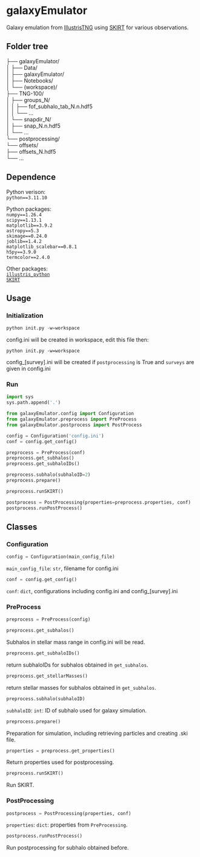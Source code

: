 # galaxyEmulator

Galaxy emulation from [IllustrisTNG](https://www.tng-project.org/) using [SKIRT](https://skirt.ugent.be/root/_home.html) for various observations.

## Folder tree
├── galaxyEmulator/  
│   ├── Data/  
│   ├── galaxyEmulator/  
│   ├── Notebooks/  
│   └── (workspace)/  
├── TNG-100/  
│   ├── groups_N/  
│   │   ├── fof_subhalo_tab_N.n.hdf5  
│   │   └── ...  
│   └── snapdir_N/  
│       ├── snap_N.n.hdf5  
│       └── ...  
└── postprocessing/  
    └── offsets/  
        ├── offsets_N.hdf5  
        └── ...  

## Dependence
Python verison:  
`python==3.11.10`  

Python packages:  
`numpy==1.26.4`  
`scipy==1.13.1`  
`matplotlib==3.9.2`  
`astropy==5.3`  
`skimage==0.24.0`  
`joblib==1.4.2`  
`matplotlib_scalebar==0.8.1`  
`h5py==3.9.0`  
`termcolor==2.4.0`  

Other packages:  
[`illustris_python`](https://github.com/illustristng/illustris_python)  
[`SKIRT`](https://skirt.ugent.be/root/_installation_guide.html)  

## Usage
### Initialization
```Python
python init.py -w=workspace
```
config.ini will be created in workspace, edit this file then:
```
python init.py -w=workspace
```
config_\[survey\].ini will be created if `postprocessing` is True and `surveys` are given in config.ini

### Run
```Python
import sys
sys.path.append('.')

from galaxyEmulator.config import Configuration
from galaxyEmulator.preprocess import PreProcess
from galaxyEmulator.postprocess import PostProcess

config = Configuration('config.ini')
conf = config.get_config()

preprocess = PreProcess(conf)
preprocess.get_subhalos()
preprocess.get_subhaloIDs()

preprocess.subhalo(subhaloID=2)
preprocess.prepare()

preprocess.runSKIRT()

postprocess = PostProcessing(properties=preprocess.properties, conf)
postprocess.runPostProcess()
```

## Classes
### Configuration
```Python
config = Configuration(main_config_file)
```
`main_config_file`: `str`, filename for config.ini  
```Python
conf = config.get_config()
```  
`conf`: `dict`, configurations including config.ini and config_\[survey\].ini

### PreProcess
```Python
preprocess = PreProcess(config)
```  
```Python
preprocess.get_subhalos()
```  
Subhalos in stellar mass range in config.ini will be read.  
```Python
preprocess.get_subhaloIDs()
```  
return subhaloIDs for subhalos obtained in `get_subhalos`.  
```Python
preprocess.get_stellarMasses()
```
return stellar masses for subhalos obtained in `get_subhalos`.
```Python
preprocess.subhalo(subhaloID)
```
`subhaloID`: `int`: ID of subhalo used for galaxy simulation.  
```Python
preprocess.prepare()
```
Preparation for simulation, including retrieving particles and creating .ski file.  
```Python
properties = preprocess.get_properties()
```
Return properties used for postprocessing.  
```Python
preprocess.runSKIRT()
```
Run SKIRT.  

### PostProcessing
```Python
postprocess = PostProcessing(properties, conf)
```
`properties`: `dict`: properties from `PreProcessing`.  
```Python
postprocess.runPostProcess()
```
Run postprocessing for subhalo obtained before.  